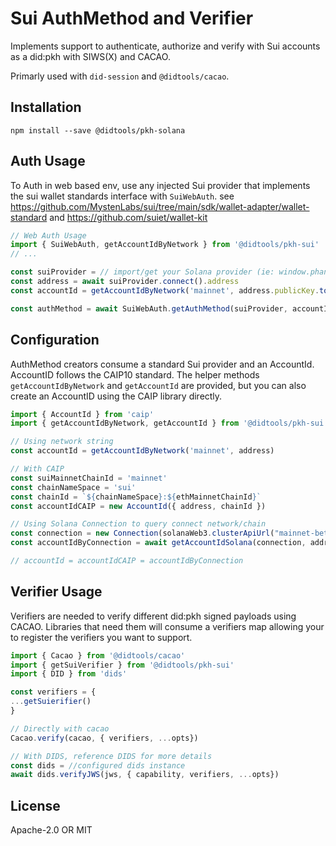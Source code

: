  # Sui AuthMethod and Verifier
 Implements support to authenticate, authorize and verify with Sui accounts as a did:pkh with SIWS(X) and CACAO.
 
 Primarly used with `did-session` and `@didtools/cacao`.
 
 ## Installation
 
```
npm install --save @didtools/pkh-solana
```

## Auth Usage

To Auth in web based env, use any injected Sui provider that implements the sui wallet standards interface with `SuiWebAuth`. see https://github.com/MystenLabs/sui/tree/main/sdk/wallet-adapter/wallet-standard and https://github.com/suiet/wallet-kit 

```js
// Web Auth Usage
import { SuiWebAuth, getAccountIdByNetwork } from '@didtools/pkh-sui'
// ...

const suiProvider = // import/get your Solana provider (ie: window.phantom.solana)
const address = await suiProvider.connect().address
const accountId = getAccountIdByNetwork('mainnet', address.publicKey.toString())

const authMethod = await SuiWebAuth.getAuthMethod(suiProvider, accountId)
```


## Configuration

AuthMethod creators consume a standard Sui provider and an AccountId. AccountID follows the
CAIP10 standard. The helper methods `getAccountIdByNetwork` and `getAccountId` are provided, but you can also create an AccountID
using the CAIP library directly.

```js
import { AccountId } from 'caip'
import { getAccountIdByNetwork, getAccountId } from '@didtools/pkh-sui'

// Using network string
const accountId = getAccountIdByNetwork('mainnet', address)

// With CAIP
const suiMainnetChainId = 'mainnet'
const chainNameSpace = 'sui'
const chainId = `${chainNameSpace}:${ethMainnetChainId}`
const accountIdCAIP = new AccountId({ address, chainId })

// Using Solana Connection to query connect network/chain
const connection = new Connection(solanaWeb3.clusterApiUrl("mainnet-beta"))
const accountIdByConnection = await getAccountIdSolana(connection, address)

// accountId = accountIdCAIP = accountIdByConnection
```


## Verifier Usage

Verifiers are needed to verify different did:pkh signed payloads using CACAO. Libraries that need them will
consume a verifiers map allowing your to register the verifiers you want to support.

```js
import { Cacao } from '@didtools/cacao'
import { getSuiVerifier } from '@didtools/pkh-sui'
import { DID } from 'dids'

const verifiers = {
...getSuierifier()
}

// Directly with cacao
Cacao.verify(cacao, { verifiers, ...opts})

// With DIDS, reference DIDS for more details
const dids = //configured dids instance
await dids.verifyJWS(jws, { capability, verifiers, ...opts})
```

## License

Apache-2.0 OR MIT
